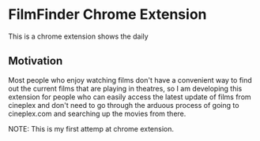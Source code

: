 # FilmFinder Chrome Extension

This is a chrome extension shows the daily 

## Motivation

Most people who enjoy watching films don't have a convenient way to find out the current films that are playing in theatres, so I am developing this extension for people who can easily access the latest update of films from cineplex and don't need to go through the arduous process of going to cineplex.com and searching up the movies from there.

NOTE: This is my first attemp at chrome extension.
